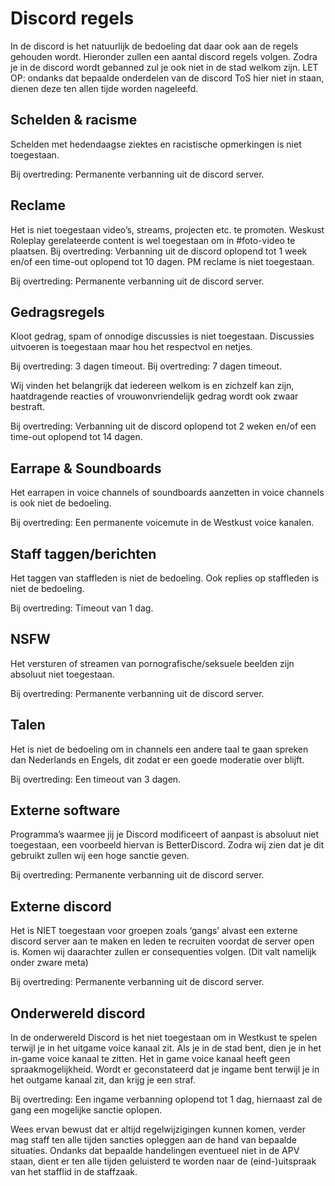 # Discord regels
In de discord is het natuurlijk de bedoeling dat daar ook aan de regels gehouden wordt. Hieronder zullen een aantal discord regels volgen. Zodra je in de discord wordt gebanned zul je ook niet in de stad welkom zijn. 
LET OP: ondanks dat bepaalde onderdelen van de discord ToS hier niet in staan, dienen deze ten allen tijde worden nageleefd.
## Schelden & racisme
Schelden met hedendaagse ziektes en racistische opmerkingen is niet toegestaan.

Bij overtreding: Permanente verbanning uit de discord server.


## Reclame
Het is niet toegestaan video’s, streams, projecten etc. te promoten. Weskust Roleplay gerelateerde content is wel toegestaan om in #foto-video te plaatsen. 
Bij overtreding: Verbanning uit de discord oplopend tot 1 week en/of een time-out oplopend tot 10 dagen.
PM reclame is niet toegestaan.

Bij overtreding: Permanente verbanning uit de discord server.

## Gedragsregels
Kloot gedrag, spam of onnodige discussies is niet toegestaan. Discussies uitvoeren is toegestaan maar hou het respectvol en netjes. 

Bij overtreding: 3 dagen timeout.
Bij overtreding: 7 dagen timeout.

Wij vinden het belangrijk dat iedereen welkom is en zichzelf kan zijn, haatdragende reacties of vrouwonvriendelijk gedrag wordt ook zwaar bestraft.

Bij overtreding: Verbanning uit de discord oplopend tot 2 weken en/of een time-out oplopend tot 14 dagen.



## Earrape & Soundboards
Het earrapen in voice channels of soundboards aanzetten in voice channels is ook niet de bedoeling.

Bij overtreding: Een permanente voicemute in de Westkust voice kanalen.

## Staff taggen/berichten
Het taggen van staffleden is niet de bedoeling. Ook replies op staffleden is niet de bedoeling.

Bij overtreding: Timeout van 1 dag.



## NSFW
Het versturen of streamen van pornografische/seksuele beelden zijn absoluut niet toegestaan.

Bij overtreding: Permanente verbanning uit de discord server.

## Talen
Het is niet de bedoeling om in channels een andere taal te gaan spreken dan Nederlands en Engels, dit zodat er een goede moderatie over blijft. 

Bij overtreding: Een timeout van 3 dagen.


## Externe software
Programma’s waarmee jij je Discord modificeert of aanpast is absoluut niet toegestaan, een voorbeeld hiervan is BetterDiscord. Zodra wij zien dat je dit gebruikt zullen wij een hoge sanctie geven.

Bij overtreding: Permanente verbanning uit de discord server.

## Externe discord
Het is NIET toegestaan voor groepen zoals ‘gangs’ alvast een externe discord server aan te maken en leden te recruiten voordat de server open is. Komen wij daarachter zullen er consequenties volgen. (Dit valt namelijk onder zware meta) 

Bij overtreding: Permanente verbanning uit de discord server.


## Onderwereld discord
In de onderwereld Discord is het niet toegestaan om in Westkust te spelen terwijl je in het uitgame voice kanaal zit. Als je in de stad bent, dien je in het in-game voice kanaal te zitten. Het in game voice kanaal heeft geen spraakmogelijkheid. Wordt er geconstateerd dat je ingame bent terwijl je in het outgame kanaal zit, dan krijg je een straf. 

Bij overtreding: Een ingame verbanning oplopend tot 1 dag, hiernaast zal de gang een mogelijke sanctie oplopen.

Wees ervan bewust dat er altijd regelwijzigingen kunnen komen, verder mag staff ten alle tijden sancties opleggen aan de hand van bepaalde situaties. Ondanks dat bepaalde handelingen eventueel niet in de APV staan, dient er ten alle tijden geluisterd te worden naar de (eind-)uitspraak van het stafflid in de staffzaak.

